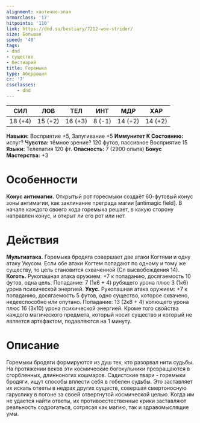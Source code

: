 ```yaml
---
alignment: хаотично-злая
armorclass: '17'
hitpoints: '110'
link: https://dnd.su/bestiary/7212-woe-strider/
size: Большая
speed: '40'
tags:
- dnd
- существо
- бестиарий
title: Горемыка
type: Аберрация
cr: '7'
cssclasses:
    - dnd
---
```



| СИЛ | ЛОВ | ТЕЛ | ИНТ | МДР | ХАР |
|---|---|---|---|---|---|
| 18 (+4) | 15 (+2) | 16 (+3) | 8 (-1) | 14 (+2) | 14 (+2) |
**Навыки:** Восприятие +5, Запугивание +5
**Иммунитет К Состоянию:** испуг?
**Чувства:** тёмное зрение? 120 футов, пассивное Восприятие 15
**Языки:** Телепатия 120 фт.
**Опасность:** 7 (2900 опыта)
**Бонус Мастерства:** +3


# Особенности
**Конус антимагии.** Открытый рот горесмыки создаёт 60-футовый конус зоны антимагии, как заклинание преграда магии [antimagic field]. В начале каждого своего хода горемыка решает, в какую сторону направлен конус, и открыт ли его рот или нет.


# Действия
**Мультиатака.** Горемыка бродяга совершает две атаки Когтями и одну атаку Укусом. Если обе атаки Когтем попадают по одному и тому же существу, то цель становится схваченной (Сл высвобождения 14).
**Коготь.** Рукопашная атака оружием: +7 к попаданию, досягаемость 10 футов, одна цель. Попадание: 7 (1к6 + 4) рубящего урона плюс 3 (1к6) урона психической энергией.
**Укус.** Рукопашная атака оружием: +7 к попаданию, досягаемость 5 футов, одно существо, которое схвачено, недееспособно или опутано. Попадание: 13 (2к8 + 4) колющего урона плюс 16 (3к10) урона психической энергией. Кроме того свойства каждого магического предмета, который носит существо и который не является артефактом, подавляются на 1 минуту.


# Описание
Горемыки бродяги формируются из душ тех, кто разорвал нити судьбы. На протяжении веков эти космические богохульники превращаются в сгорбленных, длинноногих кошмаров. Садистские твари - горемыки бродяги, ищут способы вплести себя в гобелен судьбы. Это заставляет их искать ответы в недрах других существ, совершая смертоносную гаруспику в погоне за своей отвергнутой космической целью. Когда им не удается найти ответы, их противоестественные крики заставляют реальность содрогаться, сотрясая как магию, так и здравомыслящие умы.